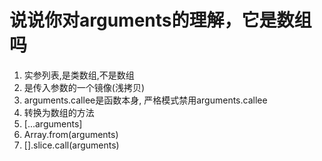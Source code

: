 # 说说你对arguments的理解，它是数组吗

 1. 实参列表,是类数组,不是数组
 2. 是传入参数的一个镜像(浅拷贝)
 3. arguments.callee是函数本身, 严格模式禁用arguments.callee
 4. 转换为数组的方法 
  1. \[...arguments]
  2. Array.from(arguments)
  3. [].slice.call(arguments)

